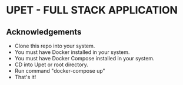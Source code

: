 
# UPET - FULL STACK APPLICATION

## Acknowledgements

 - Clone this repo into your system.
 - You must have Docker installed in your system.
 - You must have Docker Compose installed in your system.
 - CD into Upet or root directory.
 - Run command "docker-compose up"
 - That's it!

